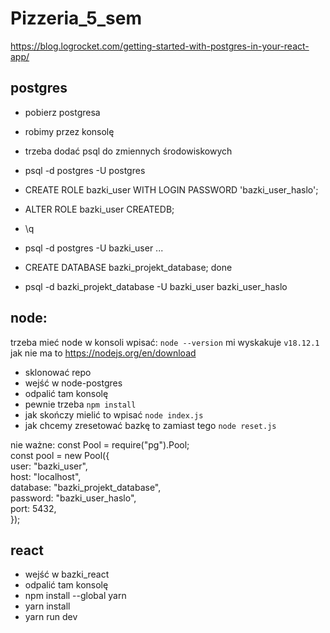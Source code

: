# Pizzeria_5_sem

https://blog.logrocket.com/getting-started-with-postgres-in-your-react-app/

## postgres

- pobierz postgresa
- robimy przez konsolę
- trzeba dodać psql do zmiennych środowiskowych
- psql -d postgres -U postgres
- CREATE ROLE bazki_user WITH LOGIN PASSWORD 'bazki_user_haslo';
- ALTER ROLE bazki_user CREATEDB;
- \q
- psql -d postgres -U bazki_user
  ...
- CREATE DATABASE bazki_projekt_database;
  done

- psql -d bazki_projekt_database -U bazki_user
  bazki_user_haslo

## node:

trzeba mieć node
w konsoli wpisać: `node --version`
mi wyskakuje `v18.12.1`
jak nie ma to https://nodejs.org/en/download

- sklonować repo
- wejść w node-postgres
- odpalić tam konsolę
- pewnie trzeba `npm install`
- jak skończy mielić to wpisać `node index.js`
- jak chcemy zresetować bazkę to zamiast tego `node reset.js`

nie ważne:
const Pool = require("pg").Pool; \
const pool = new Pool({ \
user: "bazki_user", \
host: "localhost", \
database: "bazki_projekt_database", \
password: "bazki_user_haslo", \
port: 5432, \
});

## react

- wejść w bazki_react
- odpalić tam konsolę
- npm install --global yarn
- yarn install
- yarn run dev
